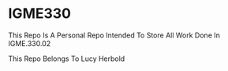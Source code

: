 # IGME330

This Repo Is A Personal Repo Intended To Store All Work Done In IGME.330.02

This Repo Belongs To Lucy Herbold